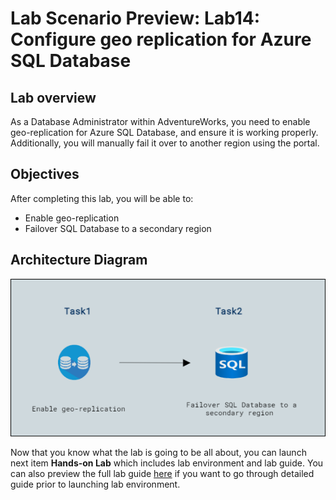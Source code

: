 # Lab Scenario Preview: Lab14: Configure geo replication for Azure SQL Database

## Lab overview

As a Database Administrator within AdventureWorks, you need to enable geo-replication for Azure SQL Database, and ensure it is working properly. Additionally, you will manually fail it over to another region using the portal.

## Objectives

After completing this lab, you will be able to:

- Enable geo-replication
- Failover SQL Database to a secondary region

## Architecture Diagram

![](../images/preview14.png)

Now that you know what the lab is going to be all about, you can launch next item **Hands-on Lab** which includes lab environment and lab guide. You can also preview the full lab guide [here](https://experience.cloudlabs.ai/#/labguidepreview/3a90d263-187d-4c4a-bd76-5f1ea1682ec0) if you want to go through detailed guide prior to launching lab environment.  
